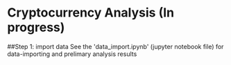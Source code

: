 # Cryptocurrency Analysis (In progress)
##Step 1: import data
See the 'data_import.ipynb' (jupyter notebook file) for data-importing and prelimary analysis results

